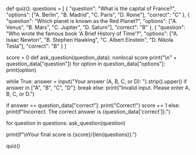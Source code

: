 def quiz():
    questions = [
        {
            "question": "What is the capital of France?",
            "options": ["A. Berlin", "B. Madrid", "C. Paris", "D. Rome"],
            "correct": "C"
        },
        {
            "question": "Which planet is known as the Red Planet?",
            "options": ["A. Venus", "B. Mars", "C. Jupiter", "D. Saturn"],
            "correct": "B"
        },
        {
            "question": "Who wrote the famous book 'A Brief History of Time'?",
            "options": ["A. Isaac Newton", "B. Stephen Hawking", "C. Albert Einstein", "D. Nikola Tesla"],
            "correct": "B"
        }
    ]
    
   score = 0
     def ask_question(question_data):
        nonlocal score
        print("\n" + question_data["question"])
        for option in question_data["options"]:
            print(option)
    
  while True:
            answer = input("Your answer (A, B, C, or D): ").strip().upper()
            if answer in ["A", "B", "C", "D"]:
                break
            else:
                print("Invalid input. Please enter A, B, C, or D.")
        
        
  if answer == question_data["correct"]:
            print("Correct!")
            score += 1
        else:
            print(f"Incorrect. The correct answer is {question_data['correct']}.")
  
  for question in questions:
        ask_question(question)
    
    
  print(f"\nYour final score is {score}/{len(questions)}.")
  
quiz()
